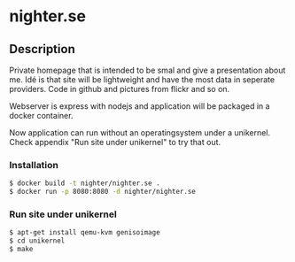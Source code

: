 # nighter.se

## Description

Private homepage that is intended to be smal and give a presentation about me. 
Idé is that site will be lightweight and have the most data in seperate providers.
Code in github and pictures from flickr and so on. 

Webserver is express with nodejs and application will be packaged in a docker container.

Now application can run without an operatingsystem under a unikernel. Check appendix 
"Run site under unikernel" to try that out.



### Installation 

   ```sh
   $ docker build -t nighter/nighter.se .
   $ docker run -p 8080:8080 -d nighter/nighter.se
   ```

### Run site under unikernel

  ```sh
  $ apt-get install qemu-kvm genisoimage
  $ cd unikernel
  $ make
  ```
